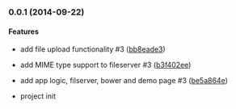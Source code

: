 <a name="0.0.1"></a>
### 0.0.1 (2014-09-22)


#### Features

* add file upload functionality #3 ([bb8eade3](git@github.com:martinjezek/node-fileuploader/commit/bb8eade339c2a129e664a076050198aaea8fda69))
* add MIME type support to fileserver #3 ([b3f402ee](git@github.com:martinjezek/node-fileuploader/commit/b3f402ee744186ae7d9eba8faba102fe9c245563))
* add app logic, filserver, bower and demo page #3 ([be5a864e](git@github.com:martinjezek/node-fileuploader/commit/be5a864e8bf0df97f104fa07e25f6a758cfe3adb))


* project init
